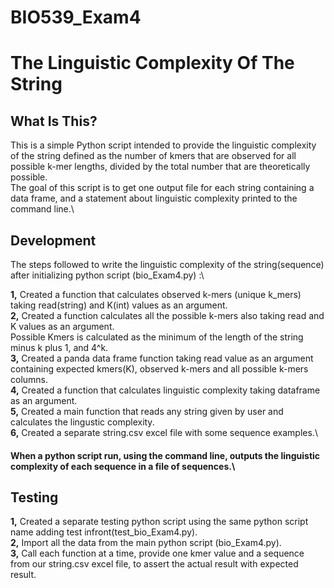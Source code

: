 # BIO539_Exam4
# The Linguistic Complexity Of The String

## What Is This?

This is a simple Python script intended to provide the linguistic complexity of the string defined as the number of kmers that are observed for all possible k-mer lengths, divided by the total number that are theoretically possible.\
The goal of this script is to get one output file for each string containing a data frame, and a statement about linguistic complexity printed to the command line.\

## Development

The steps followed to write the linguistic complexity of the string(sequence) after initializing python script (bio_Exam4.py) :\

**1,** Created a function that calculates observed k-mers (unique k_mers) taking read(string) and K(int) values as an argument.\
**2,** Created a function calculates all the possible k-mers also taking read and K values as an argument.\
       Possible Kmers is calculated as the minimum of the length of the string minus k plus 1, and 4^k.\
**3,** Created a panda data frame function taking read value as an argument containing expected kmers(K), observed k-mers and all possible k-mers columns.\
**4,** Created a function that calculates linguistic complexity taking dataframe as an argument.\
**5,** Created a main function that reads any string given by user and calculates the lingustic complexity.\
**6,** Created a separate string.csv excel file with some sequence examples.\
#### When a python script run, using the command line, outputs the linguistic complexity of each sequence in a file of sequences.\

## Testing

**1,** Created a separate testing python script using the same python script name adding test infront(test_bio_Exam4.py).\
**2,** Import all the data from the main python script (bio_Exam4.py).\
**3,** Call each function at a time, provide one kmer value and a sequence from our string.csv excel file, to assert the actual result with expected result.
